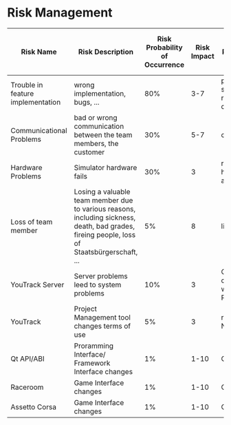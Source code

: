 # Risk Management

|Risk Name|Risk Description|Risk Probability of Occurrence|Risk Impact | Risk Mitigation |Person in Charge of Tracking| Risk Factor |
|-|-|-|-|-|-|-|
|Trouble in feature implementation|wrong implementation, bugs, ...|80%|3-7|precise specification, read documentation|all|2.4 - 5.6|
|Communicational Problems |bad or wrong communication between the team members, the customer|30%|5-7|communication!|all|1.5 - 2.1|
|Hardware Problems|Simulator hardware fails|30%|3|replacement hardware is available|Felix|0.9|
|Loss of team member|Losing a valuable team member due to various reasons, including sickness, death, bad grades, fireing people, loss of Staatsbürgerschaft, ...|5%|8|live healthy|all|0.4|
|YouTrack Server|Server problems leed to system problems|10%|3|Continuous conversation with Server Responsible|Lars|0.3|
|YouTrack|Project Management tool changes terms of use|5%|3|read Youtrack News|Chris|0.15|
|Qt API/ABI|Proramming Interface/ Framework Interface changes|1%|1-10|CI service|Lars|0.01 - 0.1|
|Raceroom|Game Interface changes|1%|1-10|CI service|Felix|0.01 - 0.1|
|Assetto Corsa|Game Interface changes|1%|1-10|CI service|Felix|0.01 - 0.1|
